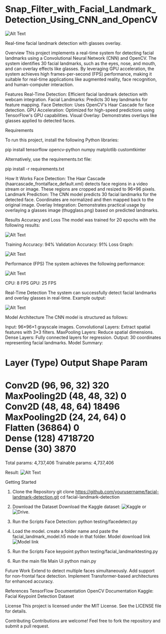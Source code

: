 # Snap_Filter_with_Facial_Landmark_Detection_Using_CNN_and_OpenCV

![Alt Text](https://cdn.discordapp.com/attachments/1315702512837197862/1315704210666553434/ui_ux.jpg?ex=67586088&is=67570f08&hm=0a28b9a4437d6c28faeb7b0942836d02366f25cae63e2f00c844a0419019dfe3&)


Real-time facial landmark detection with glasses overlay.

Overview
This project implements a real-time system for detecting facial landmarks using a Convolutional Neural Network (CNN) and OpenCV. The system identifies 30 facial landmarks, such as the eyes, nose, and mouth, and can overlay effects like glasses. By leveraging GPU acceleration, the system achieves high frames-per-second (FPS) performance, making it suitable for real-time applications like augmented reality, face recognition, and human-computer interaction.

Features
Real-Time Detection: Efficient facial landmark detection with webcam integration.
Facial Landmarks: Predicts 30 key landmarks for feature mapping.
Face Detection: Uses OpenCV's Haar Cascade for face detection.
GPU Acceleration: Optimized for high-speed predictions using TensorFlow's GPU capabilities.
Visual Overlay: Demonstrates overlays like glasses applied to detected faces.

Requirements

To run this project, install the following Python libraries:

pip install tensorflow opencv-python numpy matplotlib customtkinter

Alternatively, use the requirements.txt file:

pip install -r requirements.txt

How It Works
Face Detection:
The Haar Cascade (haarcascade_frontalface_default.xml) detects face regions in a video stream or image.
These regions are cropped and resized to 
96×96 pixels.
Landmark Prediction:
The CNN model predicts 30 facial landmarks for the detected face.
Coordinates are normalized and then mapped back to the original image.
Overlay Integration:
Demonstrates practical usage by overlaying a glasses image (thugglass.png) based on predicted landmarks.

Results
Accuracy and Loss
The model was trained for 20 epochs with the following results:

![Alt Text](https://media.discordapp.net/attachments/1315702512837197862/1315702838525038653/Screenshot_2024-12-09_103329.png?ex=67585f41&is=67570dc1&hm=5765991c9d176e348e0dfbc142ee57fec8d4c52c7f08ecd47a6cbb3b1c86f122&=&format=webp&quality=lossless&width=688&height=662)

Training Accuracy: 94%
Validation Accuracy: 91%
Loss Graph: 

![Alt Text](https://media.discordapp.net/attachments/1315702512837197862/1315702839200186429/Screenshot_2024-12-09_103407.png?ex=67585f41&is=67570dc1&hm=fb7f0f75ade2ec79cc8956594d5e93a96d213d31d74d41161e66430b39e13ff7&=&format=webp&quality=lossless&width=655&height=662)

Performance (FPS)
The system achieves the following performance:

![Alt Text](https://media.discordapp.net/attachments/1315702512837197862/1315702840186110002/Screenshot_2024-12-09_133950.png?ex=67585f41&is=67570dc1&hm=8581c98caa706b3e94c76937f593db1371b374e326ebbd2a0e0c8eddf5272102&=&format=webp&quality=lossless&width=502&height=70)

CPU: 8 FPS
GPU: 25 FPS

Real-Time Detection
The system can successfully detect facial landmarks and overlay glasses in real-time.
Example output:

![Alt Text](https://media.discordapp.net/attachments/1315702512837197862/1315702840479453204/Screenshot_2024-12-09_134921.png?ex=67585f41&is=67570dc1&hm=220d98355697dea1501bd162350dd60d8482107bd9c5a7963ccd8805f3bda4d0&=&format=webp&quality=lossless&width=768&height=662)

Model Architecture
The CNN model is structured as follows:

Input: 
96×96×1 grayscale images.
Convolutional Layers: Extract spatial features with 
3×3 filters.
MaxPooling Layers: Reduce spatial dimensions.
Dense Layers: Fully connected layers for regression.
Output: 30 coordinates representing facial landmarks.
Model Summary:

Layer (Type)             Output Shape        Param    
======================================================
Conv2D                   (96, 96, 32)        320       
MaxPooling2D             (48, 48, 32)        0         
Conv2D                   (48, 48, 64)        18496     
MaxPooling2D             (24, 24, 64)        0         
Flatten                  (36864)             0         
Dense                    (128)               4718720   
Dense                    (30)                3870      
======================================================
Total params: 4,737,406
Trainable params: 4,737,406


Result:
![Alt Text](https://media.discordapp.net/attachments/1315702512837197862/1315702838113861762/Screenshot_2024-12-09_103154.png?ex=67585f41&is=67570dc1&hm=af1012749c51721a11174b87d73a27a048bd9e0047688311caf473757a2c8f72&=&format=webp&quality=lossless&width=628&height=662)


Getting Started
1. Clone the Repository
git clone https://github.com/yourusername/facial-landmark-detection.git
cd facial-landmark-detection

2. Download the Dataset
Download the Kaggle dataset: ![Kaggle](https://www.kaggle.com/datasets/nagasai524/facial-keypoint-detection/code) or ![Drive](https://drive.google.com/drive/folders/18H1Gtdn7Wvx3T2t9iv60VrsLXB1WLuvB?usp=sharing).

3. Run the Scripts
Face Detection:
python testing/facedetect.py

4. Load the model.
create a folder name and paste the facial_landmark_model.h5 mode in that folder.
Model download link ![Model link](https://drive.google.com/drive/folders/18H1Gtdn7Wvx3T2t9iv60VrsLXB1WLuvB?usp=sharing)

6. Run the Scripts
Face keypoint
python testing/facial_landmarktesting.py

7. Run the main file
Main Ui
python main.py

Future Work
Extend to detect multiple faces simultaneously.
Add support for non-frontal face detection.
Implement Transformer-based architectures for enhanced accuracy.

References
TensorFlow Documentation
OpenCV Documentation
Kaggle: Facial Keypoint Detection Dataset

License
This project is licensed under the MIT License. See the LICENSE file for details.

Contributing
Contributions are welcome! Feel free to fork the repository and submit a pull request.



